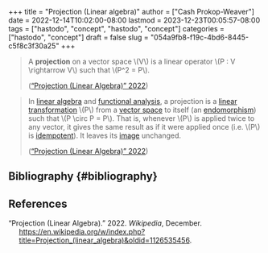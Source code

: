 +++
title = "Projection (Linear algebra)"
author = ["Cash Prokop-Weaver"]
date = 2022-12-14T10:02:00-08:00
lastmod = 2023-12-23T00:05:57-08:00
tags = ["hastodo", "concept", "hastodo", "concept"]
categories = ["hastodo", "concept"]
draft = false
slug = "054a9fb8-f19c-4bd6-8445-c5f8c3f30a25"
+++

> A **projection** on a vector space \\(V\\) is a linear operator \\(P : V \rightarrow V\\) such that \\(P^2 = P\\).
>
> (<a href="#citeproc_bib_item_1">“Projection (Linear Algebra)” 2022</a>)

<!--quoteend-->

> In [linear algebra](https://en.wikipedia.org/wiki/Linear_algebra) and [functional analysis](https://en.wikipedia.org/wiki/Functional_analysis), a projection is a [linear transformation](https://en.wikipedia.org/wiki/Linear_transformation) \\(P\\) from a [vector space](https://en.wikipedia.org/wiki/Vector_space) to itself (an [endomorphism](https://en.wikipedia.org/wiki/Endomorphism)) such that \\(P \circ P = P\\). That is, whenever \\(P\\) is applied twice to any vector, it gives the same result as if it were applied once (i.e. \\(P\\) is [idempotent](https://en.wikipedia.org/wiki/Idempotent)). It leaves its [image](https://en.wikipedia.org/wiki/Image_(mathematics)) unchanged.
>
> (<a href="#citeproc_bib_item_1">“Projection (Linear Algebra)” 2022</a>)


## Bibliography {#bibliography}

## References

<style>.csl-entry{text-indent: -1.5em; margin-left: 1.5em;}</style><div class="csl-bib-body">
  <div class="csl-entry"><a id="citeproc_bib_item_1"></a>“Projection (Linear Algebra).” 2022. <i>Wikipedia</i>, December. <a href="https://en.wikipedia.org/w/index.php?title=Projection_(linear_algebra)&oldid=1126535456">https://en.wikipedia.org/w/index.php?title=Projection_(linear_algebra)&#38;oldid=1126535456</a>.</div>
</div>
